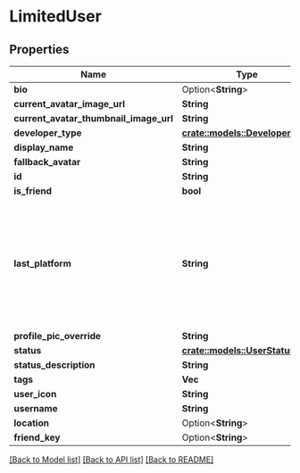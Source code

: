 # LimitedUser

## Properties

Name | Type | Description | Notes
------------ | ------------- | ------------- | -------------
**bio** | Option<**String**> |  | [optional]
**current_avatar_image_url** | **String** |  | 
**current_avatar_thumbnail_image_url** | **String** |  | 
**developer_type** | [**crate::models::DeveloperType**](DeveloperType.md) |  | 
**display_name** | **String** |  | 
**fallback_avatar** | **String** |  | 
**id** | **String** |  | 
**is_friend** | **bool** |  | 
**last_platform** | **String** | This can be `standalonewindows` or `android`, but can also pretty much be any random Unity verison such as `2019.2.4-801-Release` or `2019.2.2-772-Release` or even `unknownplatform`. | 
**profile_pic_override** | **String** |  | 
**status** | [**crate::models::UserStatus**](UserStatus.md) |  | 
**status_description** | **String** |  | 
**tags** | **Vec<String>** | <- Always empty. | 
**user_icon** | **String** |  | 
**username** | **String** |  | 
**location** | Option<**String**> |  | [optional]
**friend_key** | Option<**String**> |  | [optional]

[[Back to Model list]](../README.md#documentation-for-models) [[Back to API list]](../README.md#documentation-for-api-endpoints) [[Back to README]](../README.md)


